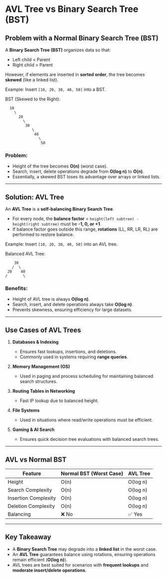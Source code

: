 # AVL Tree vs Binary Search Tree (BST)

## Problem with a Normal Binary Search Tree (BST)

A **Binary Search Tree (BST)** organizes data so that:
- Left child < Parent
- Right child > Parent

However, if elements are inserted in **sorted order**, the tree becomes **skewed** (like a linked list).

Example: Insert `[10, 20, 30, 40, 50]` into a BST.

BST (Skewed to the Right):
```text
  10
    \
      20 
        \
         30
            \
             40
               \
                50
```



### Problem:
- Height of the tree becomes **O(n)** (worst case).
- Search, insert, delete operations degrade from **O(log n)** to **O(n)**.
- Essentially, a skewed BST loses its advantage over arrays or linked lists.

---

## Solution: AVL Tree

An **AVL Tree** is a **self-balancing Binary Search Tree**.
- For every node, the **balance factor** = `height(left subtree) - height(right subtree)` must be **-1, 0, or +1**.
- If balance factor goes outside this range, **rotations** (LL, RR, LR, RL) are performed to restore balance.

Example: Insert `[10, 20, 30, 40, 50]` into an AVL tree.

Balanced AVL Tree:

```text
    30
   /  \
 20    40
/       \

```

### Benefits:
- Height of AVL tree is always **O(log n)**.
- Search, insert, and delete operations always take **O(log n)**.
- Prevents skewness, ensuring efficiency for large datasets.

---

## Use Cases of AVL Trees

1. **Databases & Indexing**
    - Ensures fast lookups, insertions, and deletions.
    - Commonly used in systems requiring **range queries**.

2. **Memory Management (OS)**
    - Used in paging and process scheduling for maintaining balanced search structures.

3. **Routing Tables in Networking**
    - Fast IP lookup due to balanced height.

4. **File Systems**
    - Used in situations where read/write operations must be efficient.

5. **Gaming & AI Search**
    - Ensures quick decision tree evaluations with balanced search trees.

---

## AVL vs Normal BST

| Feature                 | Normal BST (Worst Case) | AVL Tree |
|--------------------------|--------------------------|----------|
| Height                   | O(n)                    | O(log n) |
| Search Complexity        | O(n)                    | O(log n) |
| Insertion Complexity     | O(n)                    | O(log n) |
| Deletion Complexity      | O(n)                    | O(log n) |
| Balancing                | ❌ No                   | ✅ Yes    |

---

## Key Takeaway

- A **Binary Search Tree** may degrade into a **linked list** in the worst case.
- An **AVL Tree** guarantees balance using rotations, ensuring operations remain efficient (**O(log n)**).
- AVL trees are best suited for scenarios with **frequent lookups** and **moderate insert/delete operations**.